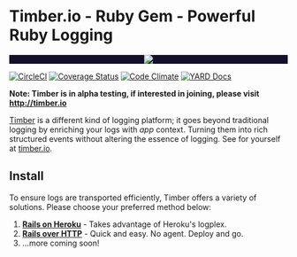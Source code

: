 # Timber.io - Ruby Gem - Powerful Ruby Logging

<p align="center" style="background: #140f2a;">
<a href="http://github.com/timberio/timber-ruby"><img src="http://res.cloudinary.com/timber/image/upload/c_scale,w_537/v1464797600/how-it-works_sfgfjp.gif" /></a>
</p>

[![CircleCI](https://circleci.com/gh/timberio/timber-ruby.svg?style=shield&circle-token=:circle-token)](https://circleci.com/gh/timberio/timber-ruby/tree/master)
[![Coverage Status](https://coveralls.io/repos/github/timberio/timber-ruby/badge.svg?branch=master)](https://coveralls.io/github/timberio/timber-ruby?branch=master)
[![Code Climate](https://codeclimate.com/github/timberio/timber-ruby/badges/gpa.svg)](https://codeclimate.com/github/timberio/timber-ruby)
[![YARD Docs](https://camo.githubusercontent.com/448a183a8b3fe7f7b44fdb95c82eeee1e2f4ed56/687474703a2f2f696d672e736869656c64732e696f2f62616467652f796172642d646f63732d626c75652e737667)](http://www.rubydoc.info/github/timberio/timber-ruby)

**Note: Timber is in alpha testing, if interested in joining, please visit http://timber.io**

[Timber](http://timber.io) is a different kind of logging platform; it goes beyond traditional logging by enriching your logs with *app* context. Turning them into rich structured events without altering the essence of logging. See for yourself at [timber.io](http://timber.io).

## Install

To ensure logs are transported efficiently, Timber offers a variety of solutions. Please choose your preferred method below:

1. **[Rails on Heroku](docs/installation/rails_on_heroku.md)** - Takes advantage of Heroku's logplex.
2. **[Rails over HTTP](docs/installation/rails_over_http.md)** - Quick and easy. No agent. Deploy and go.
3. ...more coming soon!